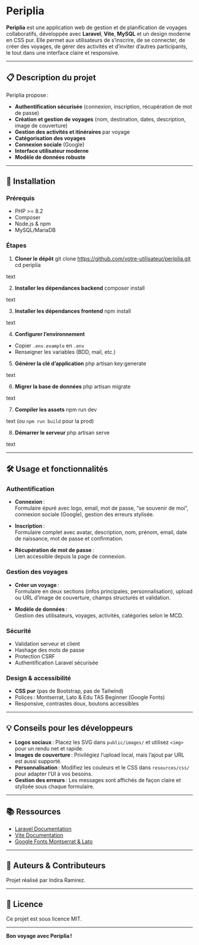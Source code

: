 
# Periplia

**Periplia** est une application web de gestion et de planification de voyages collaboratifs, développée avec **Laravel**, **Vite**, **MySQL** et un design moderne en CSS pur. Elle permet aux utilisateurs de s’inscrire, de se connecter, de créer des voyages, de gérer des activités et d’inviter d’autres participants, le tout dans une interface claire et responsive.

---

## 📋 Description du projet

Periplia propose :
- **Authentification sécurisée** (connexion, inscription, récupération de mot de passe)
- **Création et gestion de voyages** (nom, destination, dates, description, image de couverture)
- **Gestion des activités et itinéraires** par voyage
- **Catégorisation des voyages**
- **Connexion sociale** (Google)
- **Interface utilisateur moderne**
- **Modèle de données robuste** 

---

## 🚀 Installation

### Prérequis

- PHP >= 8.2
- Composer
- Node.js & npm
- MySQL/MariaDB

### Étapes

1. **Cloner le dépôt**
git clone https://github.com/votre-utilisateur/periplia.git
cd periplia

text

2. **Installer les dépendances backend**
composer install

text

3. **Installer les dépendances frontend**
npm install

text

4. **Configurer l’environnement**
- Copier `.env.example` en `.env`
- Renseigner les variables (BDD, mail, etc.)

5. **Générer la clé d’application**
php artisan key:generate

text

6. **Migrer la base de données**
php artisan migrate

text

7. **Compiler les assets**
npm run dev

text
(ou `npm run build` pour la prod)

8. **Démarrer le serveur**
php artisan serve

text

---

## 🛠️ Usage et fonctionnalités

### Authentification

- **Connexion** :  
Formulaire épuré avec logo, email, mot de passe, “se souvenir de moi”, connexion sociale (Google), gestion des erreurs stylisée.


- **Inscription** :  
Formulaire complet avec avatar, description, nom, prénom, email, date de naissance, mot de passe et confirmation.  


- **Récupération de mot de passe** :  
Lien accessible depuis la page de connexion.

### Gestion des voyages

- **Créer un voyage** :  
Formulaire en deux sections (infos principales, personnalisation), upload ou URL d’image de couverture, champs structurés et validation.

- **Modèle de données** :  
Gestion des utilisateurs, voyages, activités, catégories selon le MCD.


### Sécurité

- Validation serveur et client
- Hashage des mots de passe
- Protection CSRF
- Authentification Laravel sécurisée

### Design & accessibilité

- **CSS pur** (pas de Bootstrap, pas de Tailwind)
- Polices : Montserrat,  Lato & Edu TAS Beginner  (Google Fonts)
- Responsive, contrastes doux, boutons accessibles

---

## 💡 Conseils pour les développeurs

- **Logos sociaux** : Placez les SVG dans `public/images/` et utilisez `<img>` pour un rendu net et rapide.
- **Images de couverture** : Privilégiez l’upload local, mais l’ajout par URL est aussi supporté.
- **Personnalisation** : Modifiez les couleurs et le CSS dans `resources/css/` pour adapter l’UI à vos besoins.
- **Gestion des erreurs** : Les messages sont affichés de façon claire et stylisée sous chaque formulaire.

---

## 📚 Ressources

- [Laravel Documentation](https://laravel.com/docs)
- [Vite Documentation](https://vitejs.dev/guide/)
- [Google Fonts Montserrat & Lato](https://fonts.google.com/)

---

## 📝 Auteurs & Contributeurs

Projet réalisé par Indira Ramirez.

---

## 📄 Licence

Ce projet est sous licence MIT.

---

**Bon voyage avec Periplia !**